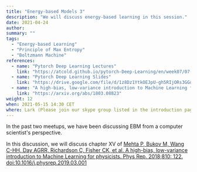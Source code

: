 ```yaml
---
title: "Energy-based Models 3"
description: "We will discuss energy-based learning in this session."
date: 2021-04-24
author:
summary: ""
tags:
  - "Energy-based Learning"
  - "Principle of Max Entropy"
  - "Boltzmann Machine"
references:
  - name: "Pytorch Deep Learning Lectures"
    link: "https://atcold.github.io/pytorch-Deep-Learning/en/week07/07-1/"
  - name: "Pytorch Deep Learning Slides"
    link: "https://drive.google.com/file/d/1z8Dz1YtkOEJpU-gh5RIjORs3GGqkYJQa/view"
  - name: "A high-bias, low-variance introduction to Machine Learning for physicists"
    link: "https://arxiv.org/abs/1803.08823"
weight: 12
when: 2021-05-15 14:30 CET
where: Lark (Please join our skype group listed in the introduction page for more info)
---
```


In the past two meetups, we have been discussing EBM from a computer scientist's perspective.

In this discussion, we will discuss chapter XV of [Mehta P, Bukov M, Wang C-HH, Day AGRR, Richardson C, Fisher CK, et al. A high-bias, low-variance introduction to Machine Learning for physicists. Phys Rep. 2018;810: 122. doi:10.1016/j.physrep.2019.03.001](http://arxiv.org/abs/1803.08823)
